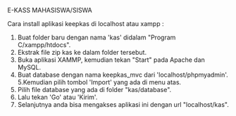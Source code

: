 E-KASS MAHASISWA/SISWA

Cara install aplikasi keepkas di localhost atau xampp :

1. Buat folder baru dengan nama 'kas' didalam "Program C/xampp/htdocs".
2. Ekstrak file zip kas ke dalam folder tersebut.
3. Buka aplikasi XAMMP, kemudian tekan "Start" pada Apache dan MySQL.
4. Buat database dengan nama keepkas_mvc dari 'localhost/phpmyadmin'.
5.Kemudian pilih tombol 'Import' yang ada di menu atas.
6. Pilih file database yang ada di folder "kas/database". 
7. Lalu tekan 'Go' atau 'Kirim'.
8. Selanjutnya anda bisa mengakses aplikasi ini dengan url "localhost/kas".
